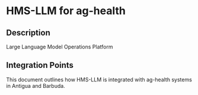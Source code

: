 # HMS-LLM for ag-health

## Description

Large Language Model Operations Platform

## Integration Points

This document outlines how HMS-LLM is integrated with ag-health systems in Antigua and Barbuda.
